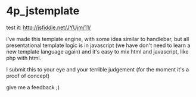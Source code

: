 4p_jstemplate
=============

test it:
http://jsfiddle.net/JYUjm/11/

i've made this template engine, with some idea similar to handlebar, but all presentational template logic is in javascript 
(we have don't need to learn a new template language again) and it's easy to mix html and javascript, like php with html.

I submit this to your eye and your terrible judgement (for the moment it's a proof of concept)

give me a feedback  ;)


